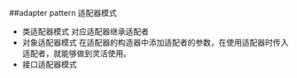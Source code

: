 ##adapter pattern 适配器模式
- 类适配器模式
    对应适配器继承适配者
- 对象适配器模式
    在适配器的构造器中添加适配者的参数，在使用适配器时传入适配者，就能够做到灵活使用。
- 接口适配器模式